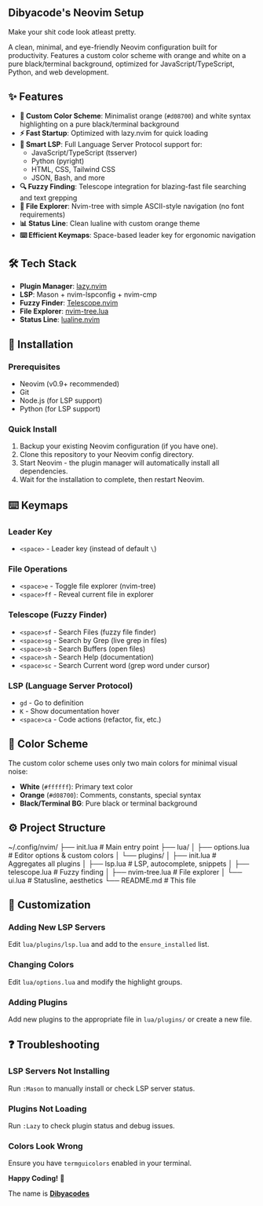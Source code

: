 ## Dibyacode's Neovim Setup
Make your shit code look atleast pretty.

A clean, minimal, and eye-friendly Neovim configuration built for productivity. Features a custom color scheme with orange and white on a pure black/terminal background, optimized for JavaScript/TypeScript, Python, and web development.

## ✨ Features

- **🎨 Custom Color Scheme**: Minimalist orange (`#d08700`) and white syntax highlighting on a pure black/terminal background
- **⚡ Fast Startup**: Optimized with lazy.nvim for quick loading
- **🧠 Smart LSP**: Full Language Server Protocol support for:
  - JavaScript/TypeScript (tsserver)
  - Python (pyright)
  - HTML, CSS, Tailwind CSS
  - JSON, Bash, and more
- **🔍 Fuzzy Finding**: Telescope integration for blazing-fast file searching and text grepping
- **📁 File Explorer**: Nvim-tree with simple ASCII-style navigation (no font requirements)
- **📊 Status Line**: Clean lualine with custom orange theme
- **⌨️ Efficient Keymaps**: Space-based leader key for ergonomic navigation

## 🛠️ Tech Stack

- **Plugin Manager**: [lazy.nvim](https://github.com/folke/lazy.nvim)
- **LSP**: Mason + nvim-lspconfig + nvim-cmp
- **Fuzzy Finder**: [Telescope.nvim](https://github.com/nvim-telescope/telescope.nvim)
- **File Explorer**: [nvim-tree.lua](https://github.com/nvim-tree/nvim-tree.lua)
- **Status Line**: [lualine.nvim](https://github.com/nvim-lualine/lualine.nvim)

## 🚀 Installation

### Prerequisites
- Neovim (v0.9+ recommended)
- Git
- Node.js (for LSP support)
- Python (for LSP support)

### Quick Install
1.  Backup your existing Neovim configuration (if you have one).
2.  Clone this repository to your Neovim config directory.
3.  Start Neovim - the plugin manager will automatically install all dependencies.
4.  Wait for the installation to complete, then restart Neovim.

## ⌨️ Keymaps

### Leader Key
- `<space>` - Leader key (instead of default `\`)

### File Operations
- `<space>e` - Toggle file explorer (nvim-tree)
- `<space>ff` - Reveal current file in explorer

### Telescope (Fuzzy Finder)
- `<space>sf` - Search Files (fuzzy file finder)
- `<space>sg` - Search by Grep (live grep in files)
- `<space>sb` - Search Buffers (open files)
- `<space>sh` - Search Help (documentation)
- `<space>sc` - Search Current word (grep word under cursor)

### LSP (Language Server Protocol)
- `gd` - Go to definition
- `K` - Show documentation hover
- `<space>ca` - Code actions (refactor, fix, etc.)

## 🎨 Color Scheme

The custom color scheme uses only two main colors for minimal visual noise:
- **White** (`#ffffff`): Primary text color
- **Orange** (`#d08700`): Comments, constants, special syntax
- **Black/Terminal BG**: Pure black or terminal background

## ⚙️ Project Structure

~/.config/nvim/
├── init.lua              # Main entry point
├── lua/
│   ├── options.lua       # Editor options & custom colors
│   └── plugins/
│       ├── init.lua      # Aggregates all plugins
│       ├── lsp.lua       # LSP, autocomplete, snippets
│       ├── telescope.lua # Fuzzy finding
│       ├── nvim-tree.lua # File explorer
│       └── ui.lua        # Statusline, aesthetics
└── README.md             # This file


## 🔧 Customization

### Adding New LSP Servers
Edit `lua/plugins/lsp.lua` and add to the `ensure_installed` list.

### Changing Colors
Edit `lua/options.lua` and modify the highlight groups.

### Adding Plugins
Add new plugins to the appropriate file in `lua/plugins/` or create a new file.

## ❓ Troubleshooting

### LSP Servers Not Installing
Run `:Mason` to manually install or check LSP server status.

### Plugins Not Loading
Run `:Lazy` to check plugin status and debug issues.

### Colors Look Wrong
Ensure you have `termguicolors` enabled in your terminal.

**Happy Coding!** 🚀

The name is [**Dibyacodes**](https://x.com/dibyacodes)
